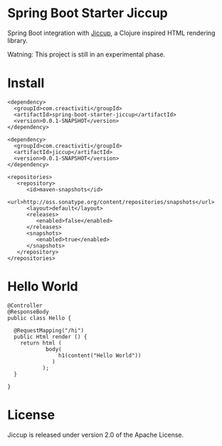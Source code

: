 # Spring Boot Starter Jiccup

Spring Boot integration with [Jiccup](https://github.com/creactiviti/jiccup), a Clojure inspired HTML rendering library.

Watning: This project is still in an experimental phase. 

# Install

```
<dependency>
  <groupId>com.creactiviti</groupId>
  <artifactId>spring-boot-starter-jiccup</artifactId>
  <version>0.0.1-SNAPSHOT</version>
</dependency>

<dependency>
  <groupId>com.creactiviti</groupId>
  <artifactId>jiccup</artifactId>
  <version>0.0.1-SNAPSHOT</version>
</dependency>

<repositories>
   <repository>
      <id>maven-snapshots</id>
      <url>http://oss.sonatype.org/content/repositories/snapshots</url>
      <layout>default</layout>
      <releases>
         <enabled>false</enabled>
      </releases>
      <snapshots>
         <enabled>true</enabled>
      </snapshots>
   </repository>
</repositories>
```

# Hello World

```
@Controller
@ResponseBody
public class Hello {
  
  @RequestMapping("/hi")
  public Html render () {
    return html (
            body(
                h1(content("Hello World"))
              )
           );
  }
  
}
```

# License

Jiccup is released under version 2.0 of the Apache License.